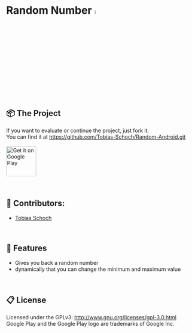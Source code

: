 # 
<h1 align="left">
   Random Number <img src='https://lh3.googleusercontent.com/_AToVk_g0lUYFV105E28sELdSCe2BGxpdMzN1BMEQguy9vkGCqcNFXRTfNFFeN98LiTO=s180-rw' height="5%" width="5%">
</h1>
<br>

## 📦 The Project

If you want to evaluate or continue the project, just fork it.
<br> 
You can find it at https://github.com/Tobias-Schoch/Random-Android.git
<br><br><a href='https://play.google.com/store/apps/details?id=com.rando.tobiasschoch.randomnumload&hl=de' target="_blank" ><img alt='Get it on Google Play' src='https://play.google.com/intl/en_us/badges/images/generic/en_badge_web_generic.png' height='80px'/></a>

<br>

## 🐧 Contributors:

* [Tobias Schoch](https://github.com/tobias-schoch)

<br>

## 💾 Features

- Gives you back a random number
- dynamically that you can change the minimum and maximum value

<br>

## 📋 License

Licensed under the GPLv3: http://www.gnu.org/licenses/gpl-3.0.html
Google Play and the Google Play logo are trademarks of Google Inc.
